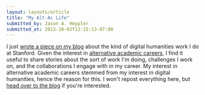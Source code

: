```yaml
---
layout: layouts/article
title: "My Alt-Ac Life"
submitted_by: Jason A. Heppler
submitted_at: 2013-10-02T12:15:13-07:00
---
```


I just [wrote a piece on my blog](http://jasonheppler.org/2013/10/02/my-alt-ac-life.html) about the kind of digital humanities work I do at Stanford. Given the interest in [alternative academic careers](http://mediacommons.futureofthebook.org/alt-ac/), I find it useful to share stories about the sort of work I'm doing, challenges I work on, and the collaborations I engage with in my career. My interest in alternative academic careers stemmed from my interest in digital humanities, hence the reason for this. I won't repost everything here, but [head over to the blog](http://jasonheppler.org/2013/10/02/my-alt-ac-life.html) if you're interested.


